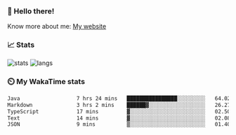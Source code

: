 ### 👋 Hello there!

Know more about me: [My website](https://onlyra1n.top)


### 📈 Stats

![stats](https://github-readme-stats.vercel.app/api?username=Fiz-Victor&theme=dracula&show_icons=true)
![langs](https://github-readme-stats.vercel.app/api/top-langs/?username=Fiz-Victor&theme=dracula&layout=compact)

### ⏲️ My WakaTime stats

<!--START_SECTION:waka-->

```txt
Java                  7 hrs 24 mins   ████████████████░░░░░░░░░   64.02 %
Markdown              3 hrs 2 mins    ██████▓░░░░░░░░░░░░░░░░░░   26.27 %
TypeScript            17 mins         ▓░░░░░░░░░░░░░░░░░░░░░░░░   02.50 %
Text                  14 mins         ▓░░░░░░░░░░░░░░░░░░░░░░░░   02.08 %
JSON                  9 mins          ▒░░░░░░░░░░░░░░░░░░░░░░░░   01.40 %
```

<!--END_SECTION:waka-->
